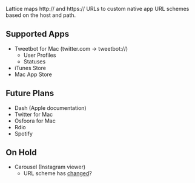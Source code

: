 Lattice maps http:// and https:// URLs to custom native app URL schemes based on the host and path.

Supported Apps
--------------
* Tweetbot for Mac (twitter.com -> tweetbot://)
    * User Profiles
    * Statuses
* iTunes Store
* Mac App Store
   
Future Plans
------------
* Dash (Apple documentation)
* Twitter for Mac
* Osfoora for Mac
* Rdio
* Spotify

On Hold
-------
* Carousel (Instagram viewer)
   * URL scheme has [changed](https://twitter.com/jordanekay/statuses/239994528889729024)?